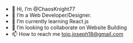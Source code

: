 - 👋 Hi, I’m @ChaosKnight77
- 👀 I’m a Web Developer/Designer.
- 🌱 I’m currently learning React.js
- 💞️ I’m looking to collaborate on Website Building
- 📫 How to reach me tojo.joseph18@gmail.com

<!---
ChaosKnight77/ChaosKnight77 is a ✨ special ✨ repository because its `README.md` (this file) appears on your GitHub profile.
You can click the Preview link to take a look at your changes.
--->
